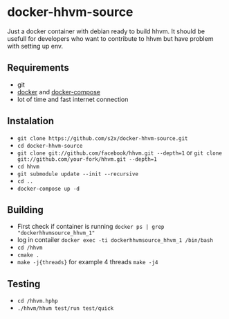 # docker-hhvm-source
Just a docker container with debian ready to build hhvm. It should be usefull for developers who want to contribute to hhvm but have problem with setting up env. 

## Requirements
* git
* [docker](https://docs.docker.com/engine/installation/#docker-variants) and [docker-compose](https://docs.docker.com/compose/install/)
* lot of time and fast internet connection

## Instalation
* `git clone https://github.com/s2x/docker-hhvm-source.git`
* `cd docker-hhvm-source`
* `git clone git://github.com/facebook/hhvm.git --depth=1` or `git clone git://github.com/your-fork/hhvm.git --depth=1`
* `cd hhvm`
* `git submodule update --init --recursive`
* `cd ..`
* `docker-compose up -d`

## Building

* First check if container is running `docker ps | grep "dockerhhvmsource_hhvm_1"`
* log in contailer `docker exec -ti dockerhhvmsource_hhvm_1 /bin/bash`
* `cd /hhvm`
* `cmake .`
* `make -j{threads}` for example 4 threads `make -j4`

## Testing
* `cd /hhvm.hphp`
* `./hhvm/hhvm test/run test/quick`
